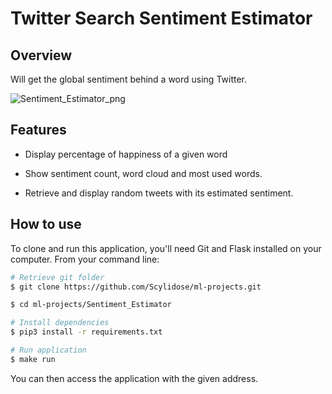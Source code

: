 # Twitter Search Sentiment Estimator

## Overview 

Will get the global sentiment behind a word using Twitter.

![Sentiment_Estimator_png](https://github.com/Scylidose/ml-projects/blob/master/img/estimation-gif.gif)  

## Features

- Display percentage of happiness of a given word  

- Show sentiment count, word cloud and most used words.  

- Retrieve and display random tweets with its estimated sentiment.  


## How to use

To clone and run this application, you'll need Git and Flask installed on your computer. From your command line:

```bash
# Retrieve git folder
$ git clone https://github.com/Scylidose/ml-projects.git

$ cd ml-projects/Sentiment_Estimator

# Install dependencies 
$ pip3 install -r requirements.txt

# Run application
$ make run
```

You can then access the application with the given address.  
